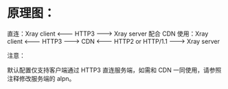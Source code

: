 # 原理图：
直连：Xray client <--- HTTP3 ---> Xray server
配合 CDN 使用：Xray client <--- HTTP3 ---> CDN <--- HTTP2 or HTTP/1.1 ---> Xray server

注意：

默认配置仅支持客户端通过 HTTP3 直连服务端，如需和 CDN 一同使用，请参照注释修改服务端的 alpn。

